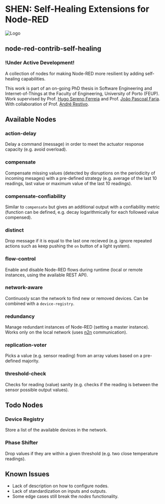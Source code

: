 # SHEN: Self-Healing Extensions for Node-RED 

![Logo](https://i.imgur.com/AynqSQm.png)

## node-red-contrib-self-healing
### **!Under Active Development!** 

A collection of nodes for making Node-RED more resilient by adding self-healing capabilities.

This work is part of an on-going PhD thesis in Software Engineering and Internet-of-Things at the Faculty of Engineering, University of Porto (FEUP). Work supervised by Prof. [Hugo Sereno Ferreia](http://hugosereno.eu/) and Prof. [João Pascoal Faria](https://sigarra.up.pt/feup/en/FUNC_GERAL.FORMVIEW?P_CODIGO=210006). With collaboration of Prof. [André Restivo](https://web.fe.up.pt/~arestivo/page/).

## Available Nodes

### action-delay 

Delay a command (message) in order to meet the actuator response capacity (e.g. avoid overload).

### compensate	

Compensate missing values (detected by disruptions on the periodicity of incoming mesages) with a pre-defined strategy (e.g. average of the last 10 readings, last value or maximum value of the last 10 readings).

### compensate-confiability 

Similar to `compensate` but gives an additional output with a confiability metric (function can be defined, e.g. decay logarithmically for each followed value compensed).

### distinct

Drop message if it is equal to the last one recieved (e.g. ignore repeated actions such as keep pushing the `on` button of a light system).

### flow-control

Enable and disable Node-RED flows during runtime (local or remote instances, using the available REST API).

### network-aware

Continuosly scan the network to find new or removed devices. Can be combined with a `device-registry`.

### redundancy

Manage redundant instances of Node-RED (setting a master instance). Works only on the local network (uses [n2n](https://flows.nodered.org/node/node-red-contrib-n2n) communication).

### replication-voter

Picks a value (e.g. sensor reading) from an array values based on a pre-defined majority.

### threshold-check

Checks for reading (value) sanity (e.g. checks if the reading is between the sensor possible output values).



## Todo Nodes

### Device Registry

Store a list of the available devices in the network.

### Phase Shifter

Drop values if they are within a given threshold (e.g. two close temperature readings).



## Known Issues

- Lack of description on how to configure nodes.
- Lack of standardization on inputs and outputs.
- Some edge cases still break the *nodes* functionality.

